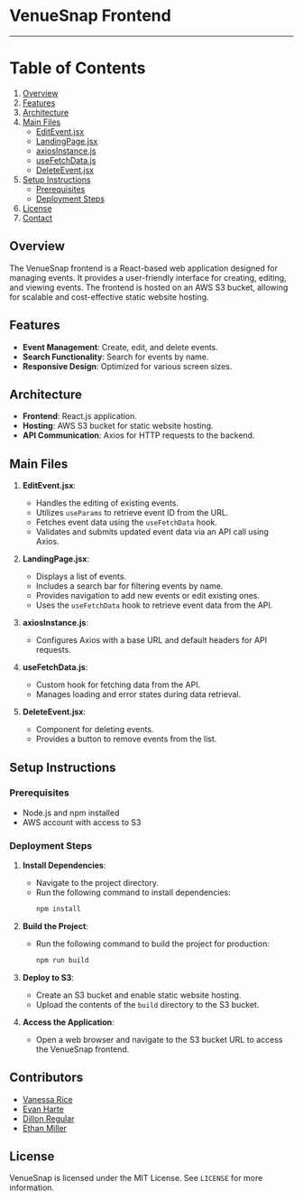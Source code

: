 # VenueSnap Frontend
---

# Table of Contents

1. [Overview](#overview)
2. [Features](#features)
3. [Architecture](#architecture)
4. [Main Files](#main-files)
   - [EditEvent.jsx](#editeventjsx)
   - [LandingPage.jsx](#landingpagejsx)
   - [axiosInstance.js](#axiosinstancejs)
   - [useFetchData.js](#usefetchdatajs)
   - [DeleteEvent.jsx](#deleteeventjsx)
5. [Setup Instructions](#setup-instructions)
   - [Prerequisites](#prerequisites)
   - [Deployment Steps](#deployment-steps)
6. [License](#license)
7. [Contact](#contact)

## Overview

The VenueSnap frontend is a React-based web application designed for managing events. It provides a user-friendly interface for creating, editing, and viewing events. The frontend is hosted on an AWS S3 bucket, allowing for scalable and cost-effective static website hosting.

## Features

- **Event Management**: Create, edit, and delete events.
- **Search Functionality**: Search for events by name.
- **Responsive Design**: Optimized for various screen sizes.

## Architecture

- **Frontend**: React.js application.
- **Hosting**: AWS S3 bucket for static website hosting.
- **API Communication**: Axios for HTTP requests to the backend.

## Main Files

1. **EditEvent.jsx**: 
   - Handles the editing of existing events.
   - Utilizes `useParams` to retrieve event ID from the URL.
   - Fetches event data using the `useFetchData` hook.
   - Validates and submits updated event data via an API call using Axios.

2. **LandingPage.jsx**: 
   - Displays a list of events.
   - Includes a search bar for filtering events by name.
   - Provides navigation to add new events or edit existing ones.
   - Uses the `useFetchData` hook to retrieve event data from the API.

3. **axiosInstance.js**: 
   - Configures Axios with a base URL and default headers for API requests.

4. **useFetchData.js**: 
   - Custom hook for fetching data from the API.
   - Manages loading and error states during data retrieval.

5. **DeleteEvent.jsx**: 
   - Component for deleting events.
   - Provides a button to remove events from the list.

## Setup Instructions

### Prerequisites

- Node.js and npm installed
- AWS account with access to S3

### Deployment Steps

1. **Install Dependencies**:
   - Navigate to the project directory.
   - Run the following command to install dependencies:
     ```bash
     npm install
     ```

2. **Build the Project**:
   - Run the following command to build the project for production:
     ```bash
     npm run build
     ```

3. **Deploy to S3**:
   - Create an S3 bucket and enable static website hosting.
   - Upload the contents of the `build` directory to the S3 bucket.

4. **Access the Application**:
   - Open a web browser and navigate to the S3 bucket URL to access the VenueSnap frontend.
  
## Contributors

- [Vanessa Rice](https://github.com/infuriated-mink)
- [Evan Harte](https://github.com/evanharte)
- [Dillon Regular](https://github.com/vapidsoup)
- [Ethan Miller](https://github.com/ethanmiller758)

## License

VenueSnap is licensed under the MIT License. See `LICENSE` for more information.

